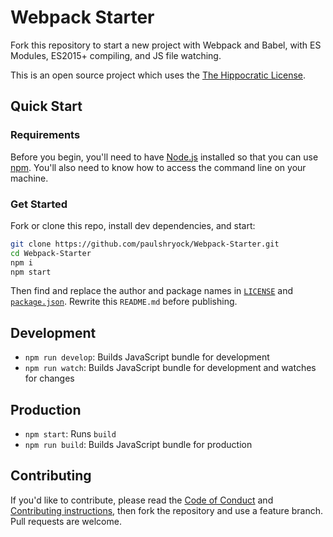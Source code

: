 # Webpack Starter

Fork this repository to start a new project with Webpack and Babel, with ES Modules, ES2015+ compiling, and JS file watching.

This is an open source project which uses the [The Hippocratic License][license].

## Quick Start

### Requirements

Before you begin, you'll need to have [Node.js][node] installed so that you can use [npm][npm]. You'll also need to know how to access the command line on your machine.

### Get Started

Fork or clone this repo, install dev dependencies, and start:

```bash
git clone https://github.com/paulshryock/Webpack-Starter.git
cd Webpack-Starter
npm i
npm start
```

Then find and replace the author and package names in [`LICENSE`][license] and [`package.json`][pkg]. Rewrite this `README.md` before publishing.

## Development

- `npm run develop`: Builds JavaScript bundle for development
- `npm run watch`: Builds JavaScript bundle for development and watches for changes

## Production

- `npm start`: Runs `build`
- `npm run build`: Builds JavaScript bundle for production

## Contributing

If you'd like to contribute, please read the [Code of Conduct][code-of-conduct] and [Contributing instructions][contributing], then fork the repository and use a feature branch. Pull requests are welcome.

[license]: https://firstdonoharm.dev/
[node]: https://nodejs.org/
[npm]: https://npmjs.com/
[pkg]: package.json
[docs]: _docs/
[code-of-conduct]: CODE_OF_CONDUCT.md
[contributing]: CONTRIBUTING.md